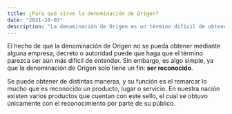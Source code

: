 ```yaml
---
title: ¿Para qué sirve la denominación de Origen?
date: "2021-10-03"
description: "La denominación de Origen es un término difícil de obtener, pero muy significativo."
---
```


El hecho de que la denominación de Origen no se pueda obtener mediante alguna empresa, decreto o autoridad puede que haga que el término parezca ser aún más difícil de entender. Sin embargo, es algo simple, ya que la denominación de Origen solo tiene un fin: **ser reconocido**.

Se puede obtener de distintas maneras, y su función es el remarcar lo mucho que es reconocido un producto, lugar o servicio. En nuestra nación existen varios productos que cuentan con este sello, el cual se obtuvo únicamente con el reconocimiento por parte de su público.